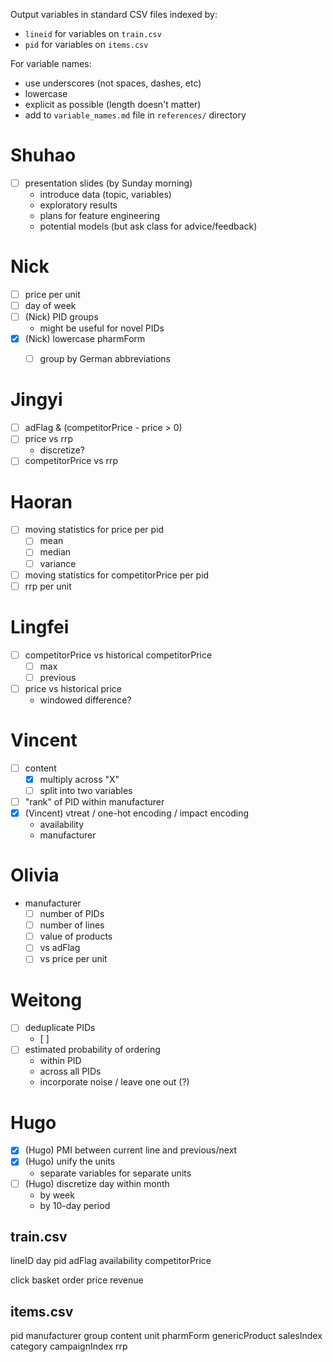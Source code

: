 
Output variables in standard CSV files indexed by:
  * `lineid` for variables on `train.csv`
  * `pid` for variables on `items.csv`

For variable names:
  * use underscores (not spaces, dashes, etc)
  * lowercase
  * explicit as possible (length doesn't matter)
  * add to `variable_names.md` file in `references/` directory

# Shuhao
* [ ] presentation slides (by Sunday morning)
  * introduce data (topic, variables)
  * exploratory results
  * plans for feature engineering
  * potential models (but ask class for advice/feedback)

# Nick
* [ ] price per unit
* [ ] day of week
* [ ] (Nick) PID groups
  + might be useful for novel PIDs
* [x] (Nick) lowercase pharmForm
  * [ ] group by German abbreviations


# Jingyi
* [ ] adFlag & (competitorPrice - price > 0)
* [ ] price vs rrp
  * discretize?
* [ ] competitorPrice vs rrp

# Haoran
* [ ] moving statistics for price per pid
  * [ ] mean
  * [ ] median
  * [ ] variance
* [ ] moving statistics for competitorPrice per pid
* [ ] rrp per unit

# Lingfei
* [ ] competitorPrice vs historical competitorPrice
  * [ ] max
  * [ ] previous
* [ ] price vs historical price
  * windowed difference?

# Vincent
* [ ] content
  * [x] multiply across "X"
  * [ ] split into two variables
* [ ] "rank" of PID within manufacturer
* [x] (Vincent) vtreat / one-hot encoding / impact encoding
  * availability
  * manufacturer

# Olivia
* manufacturer
  * [ ] number of PIDs
  * [ ] number of lines
  * [ ] value of products
  * [ ] vs adFlag
  * [ ] vs price per unit

# Weitong
* [ ] deduplicate PIDs
  * [ ] 
* [ ] estimated probability of ordering
  * within PID
  * across all PIDs
  * incorporate noise / leave one out (?)



# Hugo
* [x] (Hugo) PMI between current line and previous/next
* [x] (Hugo) unify the units
  * separate variables for separate units
* [ ] (Hugo) discretize day within month
  * by week
  * by 10-day period

## train.csv
lineID
day
pid
adFlag
availability
competitorPrice

click
basket
order
price
revenue

## items.csv

pid
manufacturer
group
content
unit
pharmForm
genericProduct
salesIndex
category
campaignIndex
rrp
